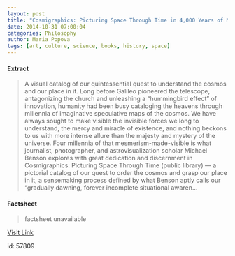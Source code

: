 ```yaml
---
layout: post
title: "Cosmigraphics: Picturing Space Through Time in 4,000 Years of Mapping the Universe"
date: 2014-10-31 07:00:04
categories: Philosophy
author: Maria Popova
tags: [art, culture, science, books, history, space]
---
```



#### Extract
>A visual catalog of our quintessential quest to understand the cosmos and our place in it. Long before Galileo pioneered the telescope, antagonizing the church and unleashing a &#8220;hummingbird effect&#8221; of innovation, humanity had been busy cataloging the heavens through millennia of imaginative speculative maps of the cosmos. We have always sought to make visible the invisible forces we long to understand, the mercy and miracle of existence, and nothing beckons to us with more intense allure than the majesty and mystery of the universe. Four millennia of that mesmerism-made-visible is what journalist, photographer, and astrovisualization scholar Michael Benson explores with great dedication and discernment in Cosmigraphics: Picturing Space Through Time (public library) &#8212; a pictorial catalog of our quest to order the cosmos and grasp our place in it, a sensemaking process defined by what Benson aptly calls our &#8220;gradually dawning, forever incomplete situational awaren...

#### Factsheet
>factsheet unavailable

[Visit Link](http://feedproxy.google.com/~r/brainpickings/rss/~3/R7xjZtj7Fvk/)

id:   57809
